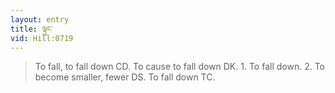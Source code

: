```yaml
---
layout: entry
title: ལྟུང་
vid: Hill:0719
---
```

> To fall, to fall down CD\. To cause to fall down DK\. 1\. To fall down\. 2\. To become smaller, fewer DS\. To fall down TC\.


